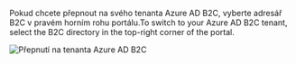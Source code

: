 <span data-ttu-id="c481d-101">Pokud chcete přepnout na svého tenanta Azure AD B2C, vyberte adresář B2C v pravém horním rohu portálu.</span><span class="sxs-lookup"><span data-stu-id="c481d-101">To switch to your Azure AD B2C tenant, select the B2C directory in the top-right corner of the portal.</span></span>

![Přepnutí na tenanta Azure AD B2C](./media/active-directory-b2c-switch-b2c-tenant/switch-to-b2c-tenant.png)